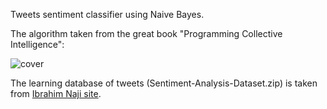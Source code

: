 Tweets sentiment classifier using Naive Bayes.

The algorithm taken from the great book "Programming Collective Intelligence":

![cover](http://akamaicovers.oreilly.com/images/9780596529321/lrg.jpg)

The learning database of tweets (Sentiment-Analysis-Dataset.zip) is taken from
[Ibrahim Naji site](dataset).

[dataset]: http://thinknook.com/twitter-sentiment-analysis-training-corpus-dataset-2012-09-22/
